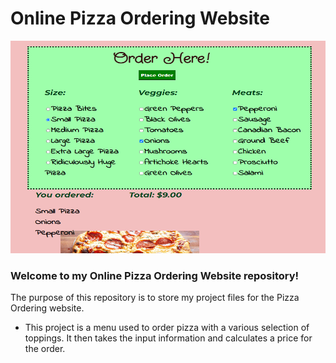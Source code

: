 # Online Pizza Ordering Website
<img src="https://github.com/tbon27/JavaScript-Projects/blob/main/Pizza_Project/readmeSS1.png" width="550" height="340">

### Welcome to my Online Pizza Ordering Website repository!

The purpose of this repository is to store my project files for the Pizza Ordering website.

- This project is a menu used to order pizza with a various selection of toppings. It then takes the input information and calculates a price for the order.
